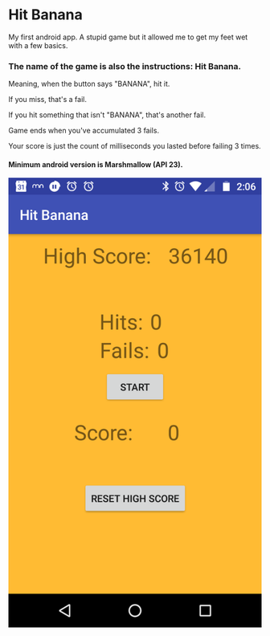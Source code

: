 # Hit Banana
My first android app.  A stupid game but it allowed me to get my feet wet with a few basics.

### The name of the game is also the instructions: Hit Banana.
Meaning, when the button says "BANANA", hit it.

If you miss, that's a fail.

If you hit something that isn't "BANANA", that's another fail.

Game ends when you've accumulated 3 fails.

Your score is just the count of milliseconds you lasted before failing 3 times.

#### Minimum android version is Marshmallow (API 23).


![Screenshot](https://github.com/kungfugeek/hit_banana/blob/master/screenshots/Screenshot_20180122-140608.png)
